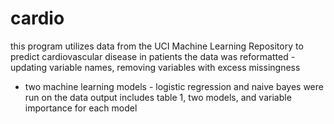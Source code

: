 # cardio

this program utilizes data from the UCI Machine Learning Repository to predict cardiovascular disease in patients
the data was reformatted - updating variable names, removing variables with excess missingness
- two machine learning models - logistic regression and naive bayes were run on the data output includes table 1, two models, and variable importance for each model
